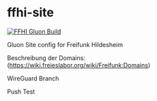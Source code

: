 # ffhi-site
[![FFHI Gluon Build](https://github.com/ffhi/ffhi-site/actions/workflows/build.yml/badge.svg?branch=main)](https://github.com/ffhi/ffhi-site/actions/workflows/build.yml)

Gluon Site config for Freifunk Hildesheim


Beschreibung der Domains: (https://wiki.freieslabor.org/wiki/Freifunk:Domains)


WireGuard Branch

Push Test
